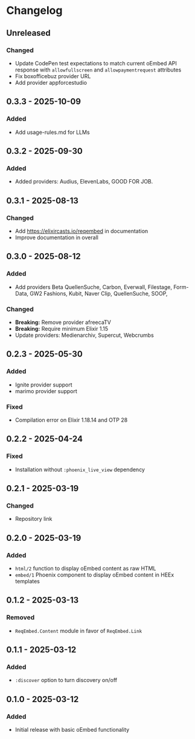 # Changelog

## Unreleased

### Changed
- Update CodePen test expectations to match current oEmbed API response with `allowfullscreen` and `allowpaymentrequest` attributes
- Fix boxofficebuz provider URL
- Add provider appforcestudio

## 0.3.3 - 2025-10-09

### Added
- Add usage-rules.md for LLMs

## 0.3.2 - 2025-09-30

### Added
- Added providers: Audius, ElevenLabs, GOOD FOR JOB.

## 0.3.1 - 2025-08-13

### Changed
- Add https://elixircasts.io/reqembed in documentation
- Improve documentation in overall

## 0.3.0 - 2025-08-12

### Added
- Add providers Beta QuellenSuche, Carbon, Everwall, Filestage, Form-Data, GW2 Fashions, Kubit, Naver Clip, QuellenSuche, SOOP, 

### Changed
- **Breaking:** Remove provider afreecaTV
- **Breaking:** Require minimum Elixir 1.15
- Update providers: Medienarchiv, Supercut, Webcrumbs

## 0.2.3 - 2025-05-30

### Added
- Ignite provider support
- marimo provider support

### Fixed
- Compilation error on Elixir 1.18.14 and OTP 28

## 0.2.2 - 2025-04-24

### Fixed
- Installation without `:phoenix_live_view` dependency

## 0.2.1 - 2025-03-19

### Changed
- Repository link

## 0.2.0 - 2025-03-19

### Added
- `html/2` function to display oEmbed content as raw HTML
- `embed/1` Phoenix component to display oEmbed content in HEEx templates

## 0.1.2 - 2025-03-13

### Removed
- `ReqEmbed.Content` module in favor of `ReqEmbed.Link`

## 0.1.1 - 2025-03-12

### Added
- `:discover` option to turn discovery on/off

## 0.1.0 - 2025-03-12

### Added
- Initial release with basic oEmbed functionality
